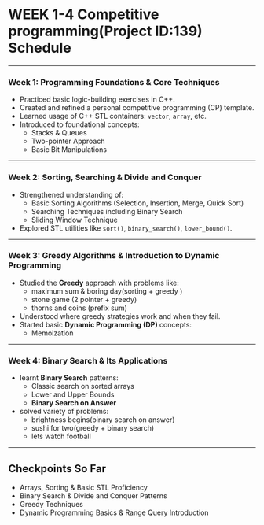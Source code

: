 
# WEEK 1-4 Competitive programming(Project ID:139) Schedule 

---


### Week 1: Programming Foundations & Core Techniques
- Practiced basic logic-building exercises in C++.
- Created and refined a personal competitive programming (CP) template.
- Learned usage of C++ STL containers: `vector`, `array`, etc.
- Introduced to foundational concepts:
  - Stacks & Queues
  - Two-pointer Approach
  - Basic Bit Manipulations

---

### Week 2: Sorting, Searching & Divide and Conquer
- Strengthened understanding of:
  - Basic Sorting Algorithms (Selection, Insertion, Merge, Quick Sort)
  - Searching Techniques including Binary Search
  - Sliding Window Technique
- Explored STL utilities like `sort()`, `binary_search()`, `lower_bound()`.

---

### Week 3: Greedy Algorithms & Introduction to Dynamic Programming
- Studied the **Greedy** approach with problems like:
  - maximum sum & boring day(sorting + greedy )
  - stone game (2 pointer + greedy)
  - thorns and coins (prefix sum)
- Understood where greedy strategies work and when they fail.
- Started basic **Dynamic Programming (DP)** concepts:
  - Memoization 

---

###  Week 4: Binary Search & Its Applications
- learnt **Binary Search** patterns:
  - Classic search on sorted arrays
  - Lower and Upper Bounds
  - **Binary Search on Answer**
- solved variety of problems:
  - brightness begins(binary search on answer)
  - sushi for two(greedy + binary search)
  - lets watch football    
---

## Checkpoints So Far
-  Arrays, Sorting & Basic STL Proficiency  
-  Binary Search & Divide and Conquer Patterns  
-  Greedy Techniques  
-  Dynamic Programming Basics & Range Query Introduction  


